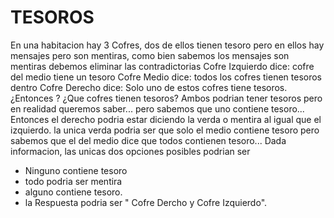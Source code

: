 # TESOROS
En una habitacion hay 3 Cofres, dos de ellos tienen tesoro pero en ellos hay mensajes pero 
son mentiras, como  bien sabemos los mensajes son mentiras debemos eliminar las contradictorias
Cofre Izquierdo dice: cofre del medio tiene un tesoro
Cofre Medio dice: todos los cofres tienen tesoros dentro
Cofre Derecho dice: Solo uno de estos cofres tiene tesoros.
¿Entonces ?
¿Que cofres tienen tesoros?
Ambos podrian tener tesoros pero en realidad queremos saber...
pero sabemos que uno contiene tesoro... Entonces el derecho podria estar diciendo la verda o mentira al igual que el izquierdo.
la unica verda podria ser que solo el medio contiene tesoro pero sabemos que el del medio dice que todos contienen tesoro... 
Dada informacion, las unicas dos opciones posibles podrian ser 
- Ninguno contiene tesoro
- todo podria ser mentira
- alguno contiene tesoro.
- la Respuesta podria ser " Cofre Dercho y Cofre Izquierdo".
